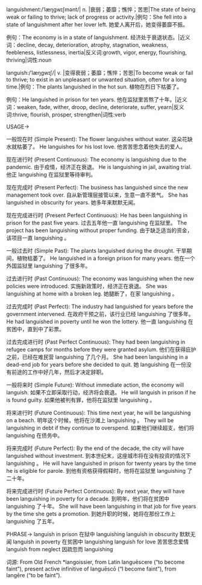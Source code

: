languishment:/ˈlæŋɡwɪʃmənt/| n. |衰弱；萎靡；憔悴；苦思|The state of being weak or failing to thrive; lack of progress or activity.|例句：She fell into a state of languishment after her lover left.  她爱人离开后，她变得萎靡不振。

例句：The economy is in a state of languishment. 经济处于衰退状态。|近义词：decline, decay, deterioration, atrophy, stagnation, weakness, feebleness, listlessness, inertia|反义词:growth, vigor, energy, flourishing, thriving|词性:noun

languish:/ˈlæŋɡwɪʃ/| v. |变得衰弱；萎靡；憔悴；苦思|To become weak or fail to thrive; to exist in an unpleasant or unwanted situation, often for a long time.|例句：The plants languished in the hot sun. 植物在烈日下枯萎了。

例句：He languished in prison for ten years. 他在监狱里苦熬了十年。|近义词：weaken, fade, wither, droop, decline, deteriorate, suffer, yearn|反义词:thrive, flourish, prosper, strengthen|词性:verb


USAGE->

一般现在时 (Simple Present):
The flower languishes without water.  这朵花缺水就枯萎了。
He languishes for his lost love. 他苦苦思念着他失去的爱人。


现在进行时 (Present Continuous):
The economy is languishing due to the pandemic. 由于疫情，经济正在衰退。
He is languishing in jail, awaiting trial.  他正 languishing 在监狱里等待审判。


现在完成时 (Present Perfect):
The business has languished since the new management took over. 自从新管理层接管以来，生意一直不景气。
She has languished in obscurity for years. 她多年来默默无闻。


现在完成进行时 (Present Perfect Continuous):
He has been languishing in prison for the past five years.  过去五年他一直 languishing 在监狱里。
The project has been languishing without proper funding.  由于缺乏适当的资金，该项目一直 languishing 。


一般过去时 (Simple Past):
The plants languished during the drought.  干旱期间，植物枯萎了。
He languished in a foreign prison for many years. 他在一个外国监狱里 languishing 了很多年。


过去进行时 (Past Continuous):
The economy was languishing when the new policies were introduced.  实施新政策时，经济正在衰退。
She was languishing at home with a broken leg. 她腿断了，在家 languishing 。


过去完成时 (Past Perfect):
The industry had languished for years before the government intervened. 在政府干预之前，该行业已经 languishing 了很多年。
He had languished in poverty until he won the lottery. 他一直 languishing 在贫困中，直到中了彩票。


过去完成进行时 (Past Perfect Continuous):
They had been languishing in refugee camps for months before they were granted asylum.  他们在获得庇护之前，已经在难民营 languishing 了几个月。
She had been languishing in a dead-end job for years before she decided to quit.  她 languishing 在一份没有前途的工作中好几年，然后才决定辞职。


一般将来时 (Simple Future):
Without immediate action, the economy will languish. 如果不立即采取行动，经济将会衰退。
He will languish in prison if he is found guilty. 如果他被判有罪，他将在监狱里 languishing 。


将来进行时 (Future Continuous):
This time next year, he will be languishing on a beach. 明年这个时候，他将在沙滩上 languishing 。
They will be languishing in debt if they continue to overspend. 如果他们继续超支，他们将 languishing 在债务中。


将来完成时 (Future Perfect):
By the end of the decade, the city will have languished without investment. 到本世纪末，这座城市将在没有投资的情况下 languishing 。
He will have languished in prison for twenty years by the time he is eligible for parole. 到他有资格获得假释时，他将在监狱里 languishing 了二十年。


将来完成进行时 (Future Perfect Continuous):
By next year, they will have been languishing in poverty for a decade.  到明年，他们将在贫困中 languishing 了十年。
She will have been languishing in that job for five years by the time she gets a promotion. 到她升职的时候，她将在那份工作上 languishing 了五年。


PHRASE->
languish in prison  在狱中 languishing
languish in obscurity  默默无闻
languish in poverty 在贫困中 languishing
languish for love  苦苦思念爱情
languish from neglect  因疏忽而 languishing


词源: From Old French *langoissier, from Latin languēscere (“to become faint”), present active infinitive of languēscō (“I become faint”), from langēre (“to be faint”).
